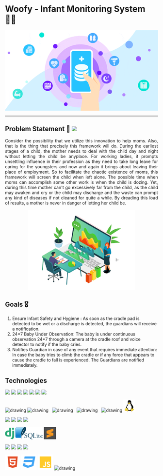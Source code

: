 # Woofy - Infant Monitoring System 👶🏻

<p align="center">
<img src="https://github.com/amandewatnitrr/Woofy/blob/main/imgs/healthcare-data-platform.gif">
</p>

<hr>

## Problem Statement 🍺 <img src="https://img.shields.io/badge/YouTube-FF0000?style=for-the-badge&logo=youtube&logoColor=white">

<p align="justify">
Consider the possibility that we utilize this innovation to help moms. Also, that is the thing that precisely this framework will do. During the earliest stages of a child, the mother needs to deal with the child day and night without letting the child be anyplace. For working ladies, it prompts unsettling influence in their profession as they need to take long leave for caring for the youngsters and now and again it brings about leaving their place of employment. So to facilitate the chaotic existence of moms, this framework will screen the child when left alone. The possible time when moms can accomplish some other work is when the child is dozing. Yet, during this time mother can't go excessively far from the child, as the child may awaken and cry or the child may discharge and the waste can prompt any kind of diseases if not cleaned for quite a while. By dreading this load of results, a mother is never in danger of letting her child be. 
</p>

<p align="center">
<img src="https://github.com/amandewatnitrr/Woofy/blob/main/imgs/data-transformation-explained-blog-image-removebg.png" width= 70%>
</p>

## Goals 🎖

<p align="justify">

  1. Ensure Infant Safety and Hygiene : As soon as the cradle pad is detected to be wet or a discharge is detected, the guardians will receive a notification.
  2. 24&#215;7 Baby Under Observation: The baby is under continuous observation 24*7 through a camera at the cradle roof and voice detector to notify if the baby cries.
  3. Notifies Guardian in case of any event that requires immediate attention: In case the baby tries to climb the cradle or if any force that appears to cause the cradle to fall is experienced. The Guardians are notified immediately.

</p>

## Technologies

<span><img src ="https://img.shields.io/badge/RASPBERRY%20PI-C51A4A.svg?&style=for-the-badge&logo=raspberry%20pi&logoColor=white"> <img src="https://img.shields.io/badge/Python-3776AB?style=for-the-badge&logo=python&logoColor=white"> <img src="https://img.shields.io/badge/firebase-ffca28?style=for-the-badge&logo=firebase&logoColor=black"> <img src="https://img.shields.io/badge/Debian-A81D33?style=for-the-badge&logo=debian&logoColor=white"> <img src ="https://img.shields.io/badge/Visual_Studio_Code-0078D4?style=for-the-badge&logo=visual%20studio%20code&logoColor=white"> <img src="https://img.shields.io/badge/Linux-FCC624?style=for-the-badge&logo=linux&logoColor=black"> <img src="https://img.shields.io/badge/GitHub-100000?style=for-the-badge&logo=github&logoColor=white">
  
<img src="https://github.com/amandewatnitrr/amandewatnitrr/blob/main/imgs/raspberry-pi.svg" alt="drawing" width="40"/>  <img src="https://github.com/amandewatnitrr/amandewatnitrr/blob/main/imgs/firebase-1.svg" alt="drawing" width="30"/> &nbsp; <img src="https://github.com/amandewatnitrr/amandewatnitrr/blob/main/imgs/visual-studio-code.svg" alt="drawing" width="40"/> &nbsp; <img src="https://github.com/amandewatnitrr/amandewatnitrr/blob/main/imgs/python-5.svg" alt="drawing" width="50"/> &nbsp; <img src="https://github.com/amandewatnitrr/amandewatnitrr/blob/main/imgs/git-icon.svg" alt="drawing" width="40"/> <img  src="https://github.com/amandewatnitrr/Woofy/blob/main/imgs/linux-tux.svg" width="40" />

<img src="https://img.shields.io/badge/Django-092E20?style=for-the-badge&logo=django&logoColor=green"> <img src="https://img.shields.io/badge/DJANGO-REST-ff1709?style=for-the-badge&logo=django&logoColor=white&color=ff1709&labelColor=gray"> <img src="https://img.shields.io/badge/SQLite-07405E?style=for-the-badge&logo=sqlite&logoColor=white"> <img src="https://img.shields.io/badge/sublime_text-%23575757.svg?&style=for-the-badge&logo=sublime-text&logoColor=important">
  
<img src="https://github.com/amandewatnitrr/Woofy/blob/main/imgs/django.svg" width="30"/> <img src="https://github.com/amandewatnitrr/Woofy/blob/main/imgs/sqlite.svg" width="90"/> <img src="https://github.com/amandewatnitrr/Woofy/blob/main/imgs/sublime-text.svg" width="40"/>
  
 <img src="https://img.shields.io/badge/HTML5-E34F26?style=for-the-badge&logo=html5&logoColor=white"> <img src="https://img.shields.io/badge/CSS3-1572B6?style=for-the-badge&logo=css3&logoColor=white"> <img src="https://img.shields.io/badge/JavaScript-323330?style=for-the-badge&logo=javascript&logoColor=F7DF1E"> <img src="https://img.shields.io/badge/Bootstrap-563D7C?style=for-the-badge&logo=bootstrap&logoColor=white"> 

<img src="https://github.com/amandewatnitrr/amandewatnitrr/blob/main/imgs/html.svg" alt="drawing" width="50"/> <img src="https://github.com/amandewatnitrr/amandewatnitrr/blob/main/imgs/css.svg" alt="drawing" width="50"/> <img src="https://github.com/amandewatnitrr/amandewatnitrr/blob/main/imgs/javascript.svg" alt="drawing" width="50"/> <img src="https://github.com/amandewatnitrr/amandewatnitrr/blob/main/imgs/bootstrap-5-1.svg" alt="drawing" width="50"/>
</span>

